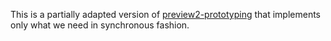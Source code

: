 This is a partially adapted version of [preview2-prototyping](https://github.com/bytecodealliance/preview2-prototyping/tree/0c6290c0613e68188e0476cef6c23874528acd81/host/src) that implements only what we need in synchronous fashion.
